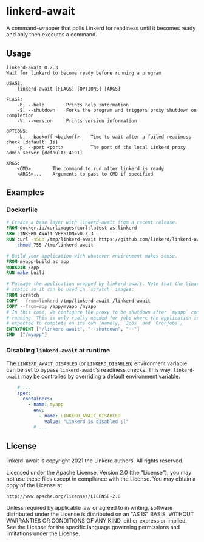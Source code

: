# linkerd-await

A command-wrapper that polls Linkerd for readiness until it becomes ready and only then executes a command.

## Usage

```
linkerd-await 0.2.3
Wait for linkerd to become ready before running a program

USAGE:
    linkerd-await [FLAGS] [OPTIONS] [ARGS]

FLAGS:
    -h, --help        Prints help information
    -S, --shutdown    Forks the program and triggers proxy shutdown on completion
    -V, --version     Prints version information

OPTIONS:
    -b, --backoff <backoff>    Time to wait after a failed readiness check [default: 1s]
    -p, --port <port>          The port of the local Linkerd proxy admin server [default: 4191]

ARGS:
    <CMD>        The command to run after linkerd is ready
    <ARGS>...    Arguments to pass to CMD if specified
```

## Examples

### Dockerfile

```dockerfile
# Create a base layer with linkerd-await from a recent release.
FROM docker.io/curlimages/curl:latest as linkerd
ARG LINKERD_AWAIT_VERSION=v0.2.3
RUN curl -sSLo /tmp/linkerd-await https://github.com/linkerd/linkerd-await/releases/download/release%2F${LINKERD_AWAIT_VERSION}/linkerd-await-${LINKERD_AWAIT_VERSION}-amd64 && \
    chmod 755 /tmp/linkerd-await

# Build your application with whatever environment makes sense.
FROM myapp-build as app
WORKDIR /app
RUN make build

# Package the application wrapped by linkerd-await. Note that the binary is
# static so it can be used in `scratch` images:
FROM scratch
COPY --from=linkerd /tmp/linkerd-await /linkerd-await
COPY --from=app /app/myapp /myapp
# In this case, we configure the proxy to be shutdown after `myapp` completes
# running. This is only really needed for jobs where the application is
# expected to complete on its own (namely, `Jobs` and `Cronjobs`)
ENTRYPOINT ["/linkerd-await", "--shutdown", "--"]
CMD  ["/myapp"]
```

### Disabling `linkerd-await` at runtime

The `LINKERD_AWAIT_DISABLED` (or `LINKERD_DISABLED`) environment variable can
be set to bypass `linkerd-await`'s readiness checks. This way,
`linkerd-await` may be controlled by overriding a default environment
variable:

```yaml
    # ...
    spec:
      containers:
        - name: myapp
          env:
            - name: LINKERD_AWAIT_DISABLED
              value: "Linkerd is disabled ;("
          # ...
```

## License

linkerd-await is copyright 2021 the Linkerd authors. All rights reserved.

Licensed under the Apache License, Version 2.0 (the "License"); you may not use
these files except in compliance with the License. You may obtain a copy of the
License at

    http://www.apache.org/licenses/LICENSE-2.0

Unless required by applicable law or agreed to in writing, software distributed
under the License is distributed on an "AS IS" BASIS, WITHOUT WARRANTIES OR
CONDITIONS OF ANY KIND, either express or implied. See the License for the
specific language governing permissions and limitations under the License.
